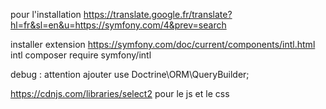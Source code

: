 pour l'installation
https://translate.google.fr/translate?hl=fr&sl=en&u=https://symfony.com/4&prev=search

installer extension https://symfony.com/doc/current/components/intl.html 
intl composer require symfony/intl



debug : attention ajouter use Doctrine\ORM\QueryBuilder;

https://cdnjs.com/libraries/select2 pour le js et le css

